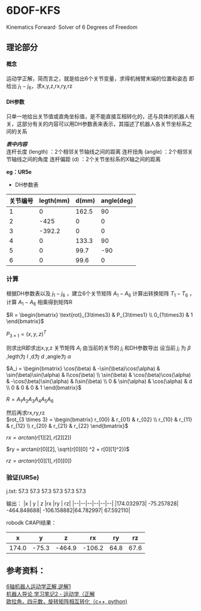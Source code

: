 # 6DOF-KFS
Kinematics Forward· Solver of 6 Degrees of Freedom

## 理论部分
#### 概念
运动学正解，简而言之，就是给出6个关节变量，求得机械臂末端的位置和姿态
即给出
$j_1 - j_6$​
，求x,y,z,rx,ry,rz​

#### DH参数
只单一地给出关节值或直角坐标值，是不能直接互相转化的，还与具体的机器人有关，这部分有关的内容可以用DH参数表来表示，其描述了机器人各关节坐标系之间的关系

***表中内容***  
连杆长度 (length) ：2个相邻关节轴线之间的距离
连杆扭角 (angle) ：2个相邻关节轴线之间的角度
连杆偏距 (d) ：2个关节坐标系的X轴之间的距离

**eg：UR5e**
- DH参数表

|关节编号	|legth(mm)	|d(mm)	|angle(deg)|
|--|--|--|--|
|1	|0	|162.5	|90|
|2|	-425|	0|	0|
|3	|-392.2	|0|	0|
|4|	0|	133.3|	90|
|5|	0|	99.7|	-90|
|6|	0|	99.6|	0|
### 计算
根据DH参数表以及
$j_1 - j_6$
，建立6个关节矩阵
$​A_1-A_6$
计算出转换矩阵
$T_1-T_6$
，计算
$A_1-A_6$
相乘得到矩阵R

$R = \begin{bmatrix} \text{rot}_{3\times3} & P_{3\times1} \\ 0_{1\times3} & 1 \end{bmatrix}$

$P_{3 \times 1} = (x, y, z)^T$

则求出R即求出x,y,z
关节矩阵
$A_i$
由当前的关节的
$j_i$
和DH参数导出
设当前
$j_i$
为
$\beta$
,legth为
$l$
,d为
$d$
,angle为
$\alpha$

$A_i = \begin{bmatrix} \cos(\beta) & -\sin(\beta)\cos(\alpha) & \sin(\beta)\sin(\alpha) & l\cos(\beta) \\ \sin(\beta) & \cos(\beta)\cos(\alpha) & -\cos(\beta)\sin(\alpha) & l\sin(\beta) \\ 0 & \sin(\alpha) & \cos(\alpha) & d \\ 0 & 0 & 0 & 1 \end{bmatrix}$

$R=A_1A_2A_3A_4A_5A_6$

然后再求rx,ry,rz  
$rot_{3 \times 3} = \begin{bmatrix} r_{00} & r_{01} & r_{02} \\ r_{10} & r_{11} & r_{12} \\ r_{20} & r_{21} & r_{22} \end{bmatrix}$

$rx = arctan(r[1][2], r[2][2])$

$ry = arctan(r[0][2], \sqrt{r[0][0] ^2 + r[0][1]^2})$

$rz = arctan(r[0][1], r[0][0])$

### 验证(UR5e)
j.txt: 57.3 57.3 57.3 57.3 57.3 57.3

输出：
|x     | y  |  z  |rx  |ry | rz|
|--|--|--|--|--|--|
|174.032973| -75.257828| -464.848688| -106.158882|64.782997| 67.592110|

robodk C#API结果：

|x     | y  |  z  |rx  |ry | rz|
|--|--|--|--|--|--|
|174.0| -75.3| -464.9| -106.2|64.8| 67.6|

## 参考资料：
[6轴机器人运动学正解,逆解1](https://blog.csdn.net/weixin_37942267/article/details/78806448?spm=1001.2014.3001.5502)  
[机器人导论 学习笔记2 - 运动学（正解](https://blog.csdn.net/u013039705/article/details/88894743)  
[欧拉角，四元数，旋转矩阵相互转化（c++, python)](https://zhuanlan.zhihu.com/p/259999988)
